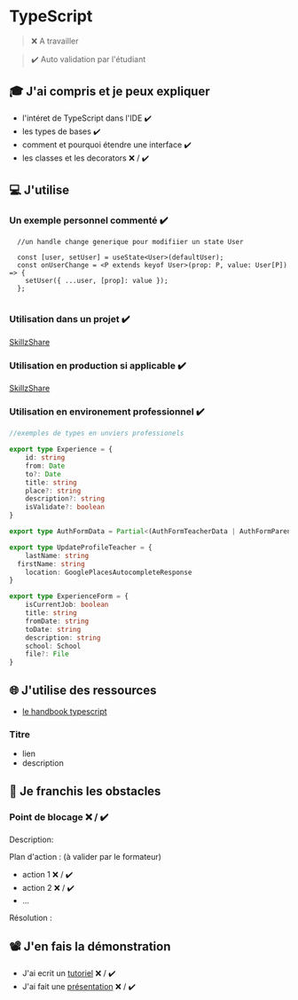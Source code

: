 # TypeScript

> ❌ A travailler

> ✔️ Auto validation par l'étudiant

## 🎓 J'ai compris et je peux expliquer

- l'intéret de TypeScript dans l'IDE ✔️
- les types de bases ✔️
- comment et pourquoi étendre une interface ✔️
- les classes et les decorators ❌ / ✔️

## 💻 J'utilise

### Un exemple personnel commenté ✔️

```tsx
  //un handle change generique pour modifiier un state User
  
  const [user, setUser] = useState<User>(defaultUser);
  const onUserChange = <P extends keyof User>(prop: P, value: User[P]) => {
    setUser({ ...user, [prop]: value });
  };
  
```

### Utilisation dans un projet ✔️

[SkillzShare](https://github.com/WildCodeSchool/2020-11-wns-remote2-groupe5-projet)

### Utilisation en production si applicable ✔️

[SkillzShare](https://skillzshare.wns.wilders.dev/)

### Utilisation en environement professionnel ✔️

```ts
//exemples de types en unviers professionels

export type Experience = {
	id: string
	from: Date
	to?: Date
	title: string
	place?: string
	description?: string
	isValidate?: boolean
}

export type AuthFormData = Partial<(AuthFormTeacherData | AuthFormParentData | AuthFormStudentData)>

export type UpdateProfileTeacher = {
	lastName: string
  firstName: string
	location: GooglePlacesAutocompleteResponse
}

export type ExperienceForm = {
	isCurrentJob: boolean
	title: string
	fromDate: string
	toDate: string
	description: string
	school: School
	file?: File
}


```

## 🌐 J'utilise des ressources

- [le handbook typescript](https://www.typescriptlang.org/docs/handbook/intro.html)

### Titre

- lien
- description

## 🚧 Je franchis les obstacles

### Point de blocage ❌ / ✔️

Description:

Plan d'action : (à valider par le formateur)

- action 1 ❌ / ✔️
- action 2 ❌ / ✔️
- ...

Résolution :

## 📽️ J'en fais la démonstration

- J'ai ecrit un [tutoriel](...) ❌ / ✔️
- J'ai fait une [présentation](...) ❌ / ✔️
